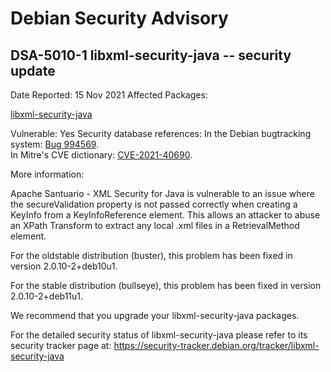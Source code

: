 
Debian Security Advisory
========================


DSA-5010-1 libxml-security-java -- security update
--------------------------------------------------



Date Reported:
15 Nov 2021
Affected Packages:

[libxml-security-java](https://packages.debian.org/src:libxml-security-java)

Vulnerable:
Yes
Security database references:
In the Debian bugtracking system: [Bug 994569](https://bugs.debian.org/cgi-bin/bugreport.cgi?bug=994569).  
In Mitre's CVE dictionary: [CVE-2021-40690](https://security-tracker.debian.org/tracker/CVE-2021-40690).  

More information:

Apache Santuario - XML Security for Java is vulnerable to an issue where the
secureValidation property is not passed correctly when creating a KeyInfo
from a KeyInfoReference element. This allows an attacker to abuse an XPath
Transform to extract any local .xml files in a RetrievalMethod element.


For the oldstable distribution (buster), this problem has been fixed
in version 2.0.10-2+deb10u1.


For the stable distribution (bullseye), this problem has been fixed in
version 2.0.10-2+deb11u1.


We recommend that you upgrade your libxml-security-java packages.


For the detailed security status of libxml-security-java please refer to
its security tracker page at:
<https://security-tracker.debian.org/tracker/libxml-security-java>





